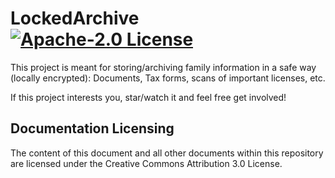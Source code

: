 # LockedArchive [![Apache-2.0 License](https://img.shields.io/badge/license-Apache--2.0-blue.svg)](https://github.com/puddingfactory/lockedarchive/blob/master/LICENSE)

This project is meant for storing/archiving family information in a safe way (locally encrypted): Documents, Tax forms, scans of important licenses, etc.

If this project interests you, star/watch it and feel free get involved!

## Documentation Licensing

The content of this document and all other documents within this repository are licensed under the Creative Commons Attribution 3.0 License.

